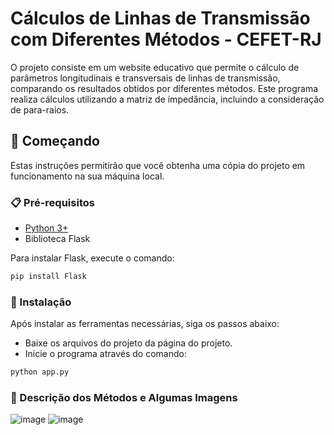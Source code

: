 # Cálculos de Linhas de Transmissão com Diferentes Métodos - CEFET-RJ

O projeto consiste em um website educativo que permite o cálculo de parâmetros longitudinais e transversais de linhas de transmissão, comparando os resultados obtidos por diferentes métodos. Este programa realiza cálculos utilizando a matriz de impedância, incluindo a consideração de para-raios. 

## 🚀 Começando

Estas instruções permitirão que você obtenha uma cópia do projeto em funcionamento na sua máquina local.

### 📋 Pré-requisitos

- [Python 3+](https://www.python.org/)
- Biblioteca Flask

Para instalar Flask, execute o comando:

```bash
pip install Flask
```
### 🔧 Instalação
Após instalar as ferramentas necessárias, siga os passos abaixo:
* Baixe os arquivos do projeto da página do projeto.
* Inicie o programa através do comando:
 ```bash
python app.py
```
### 📖 Descrição dos Métodos e Algumas Imagens
![image](https://github.com/RafaelTheodoroCampos/Projeto_Transm_Energia/assets/94502396/eea53794-55f8-4024-b550-b79c3d205b33)
![image](https://github.com/RafaelTheodoroCampos/Projeto_Transm_Energia/assets/94502396/ad400052-0ee8-4b9f-8fa8-3b3f657395fe)

